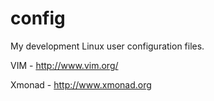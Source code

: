 # config
My development Linux user configuration files.

VIM - http://www.vim.org/

Xmonad - http://www.xmonad.org
